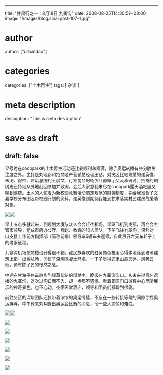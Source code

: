 
---
title: "甘肃行之一：8月18日 九寨沟"
date: 2008-08-25T14:30:59+08:00
image: "/images/blog/sina-post-107-1.jpg"
# author
author: ["urbandao"]
# categories
categories: ["土木再生"]
tags: ['杂谈']
# meta description
description: "This is meta description"
# save as draft
draft: false
---

17号晚在cocopark的土木再生活动还比较顺利和圆满，除了奥运转播有些分散关注度之外。主持是刘晓都和招商地产营销总经理王钻。对灾区比较熟悉的谢英俊、朱涛、徐帅、建筑总院的王启文、行业协会的杨少红都做了交流和研讨。招商的胡树志还特地从外地赶回参加并致词。会后大家意犹未尽在cocopark露天酒吧里又聊到深夜。土木的人忙着为新校园竞赛活动商定规范的财务制度，并给我准备了文县学校分布图及新校园计划的资料。谢英俊则期待我能到甘肃落实村民建房的援助对象。

![](/images/blog/sina-post-107-1.jpg)![](/images/blog/sina-post-107-2.jpg)

早上五点多就起来，到规划大厦与众人会合赶往机场。早班飞机到成都，再会合主管市领导，组成市府办公厅、规划、教育的10人团队，下午飞往九寨沟。深圳对口支援工作前方指挥部（简称前指）领导率5辆车来迎候，自此展开六天车轮子上的考察征程。

九寨沟机场航站楼设计得很不错，藏民族喜欢的红黄颜色被用心得体地涂到玻璃建筑上部。出得机场，习惯了深圳混凝土环境，一下子觉得这里山高天远，风卷云低，颇有陈子昂的怅然之感。

中途在甘海子停车散步到绿草紫花的湿地中。晚饭在九寨沟沟口。从未来过声名远播的九寨沟，这次过沟口而不入，却一点都不遗憾。看着景区门口游客中心里所展示的神奇景色，也不心动。夜宿天堂酒店，领导和团员们都聊到很晚。

前往灾区的深圳团队还挟带着浓浓的奥运情愫，不忘在一些转接等候的间隙寻找奥运屏幕。中午传来刘翔退出奥运会比赛的消息，令一些人震惊和难过。

![](/images/blog/sina-post-107-3.jpg)![](/images/blog/sina-post-107-4.jpg)

![](/images/blog/sina-post-107-5.jpg)

![](/images/blog/sina-post-107-6.jpg)

![](/images/blog/sina-post-107-7.jpg)

![](/images/blog/sina-post-107-8.jpg)

![](/images/blog/sina-post-107-9.jpg)

![](/images/blog/sina-post-107-10.jpg)

